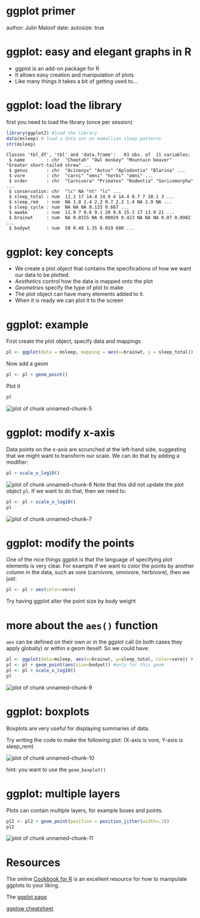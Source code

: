 ggplot primer
========================================================
author: Julin Maloof
date: 
autosize: true

ggplot: easy and elegant graphs in R
========================================================

* ggplot is an add-on package for R
* It allows easy creation and manipulation of plots
* Like many things it takes a bit of getting used to...

ggplot: load the library
========================
first you need to load the library (once per session)


```r
library(ggplot2) #load the library
data(msleep) # load a data set on mamallian sleep patterns
str(msleep)
```

```
Classes 'tbl_df', 'tbl' and 'data.frame':	83 obs. of  11 variables:
 $ name        : chr  "Cheetah" "Owl monkey" "Mountain beaver" "Greater short-tailed shrew" ...
 $ genus       : chr  "Acinonyx" "Aotus" "Aplodontia" "Blarina" ...
 $ vore        : chr  "carni" "omni" "herbi" "omni" ...
 $ order       : chr  "Carnivora" "Primates" "Rodentia" "Soricomorpha" ...
 $ conservation: chr  "lc" NA "nt" "lc" ...
 $ sleep_total : num  12.1 17 14.4 14.9 4 14.4 8.7 7 10.1 3 ...
 $ sleep_rem   : num  NA 1.8 2.4 2.3 0.7 2.2 1.4 NA 2.9 NA ...
 $ sleep_cycle : num  NA NA NA 0.133 0.667 ...
 $ awake       : num  11.9 7 9.6 9.1 20 9.6 15.3 17 13.9 21 ...
 $ brainwt     : num  NA 0.0155 NA 0.00029 0.423 NA NA NA 0.07 0.0982 ...
 $ bodywt      : num  50 0.48 1.35 0.019 600 ...
```



ggplot: key concepts
========================================================

* We create a plot _object_ that contains the specifications of how we want our data to be plotted.
* _Aesthetics_ control how the data is mapped onto the plot
* _Geometries_ specify the type of plot to make
* The plot object can have many elements added to it.
* When it is ready we can plot it to the screen 


ggplot: example
========================================================

First create the plot object, specify data and mappings

```r
pl <- ggplot(data = msleep, mapping = aes(x=brainwt, y = sleep_total))
```

Now add a geom

```r
pl <- pl + geom_point()
```

Plot it

```r
pl
```

![plot of chunk unnamed-chunk-5](ggplot_primer-figure/unnamed-chunk-5-1.png)

ggplot: modify x-axis
=====================
Data points on the x-axis are scrunched at the left-hand side, suggesting that we might want to transform our scale.  We can do that by adding a modifier:

```r
pl + scale_x_log10()
```

![plot of chunk unnamed-chunk-6](ggplot_primer-figure/unnamed-chunk-6-1.png)
Note that this did not update the plot object `pl`.  If we want to do that, then we need to:

```r
pl <- pl + scale_x_log10()
pl
```

![plot of chunk unnamed-chunk-7](ggplot_primer-figure/unnamed-chunk-7-1.png)

ggplot: modify the points
=========================
One of the nice things ggplot is that the language of specifying plot elements is very clear.  For example if we want to color the points by another column in the data, such as vore (carnivore, omnivore, herbivore), then we just:

```r
pl <- pl + aes(color=vore)
```

Try having ggplot alter the point size by body weight

more about the `aes()` function
==============================
`aes` can be defined on their own or in the ggplot call (in both cases they apply globally) or within a geom iteself.  So we could have:


```r
pl <- ggplot(data=msleep, aes(x=brainwt, y=sleep_total, color=vore)) # set x, y, and color for all geoms
pl <- pl + geom_point(aes(size=bodywt)) #only for this geom
pl <- pl + scale_x_log10()
pl
```

![plot of chunk unnamed-chunk-9](ggplot_primer-figure/unnamed-chunk-9-1.png)



ggplot: boxplots
=================
Boxplots are very useful for displaying summaries of data.

Try writing the code to make the following plot: (X-axis is vore, Y-axis is sleep_rem)

![plot of chunk unnamed-chunk-10](ggplot_primer-figure/unnamed-chunk-10-1.png)

hint: you want to use the `geom_boxplot()`

ggplot: multiple layers
=======================

Plots can contain multiple layers, for example boxes and points.  


```r
pl2 <- pl2 + geom_point(position = position_jitter(width=.3))
pl2
```

![plot of chunk unnamed-chunk-11](ggplot_primer-figure/unnamed-chunk-11-1.png)


Resources
=========

The online [Cookbook for R](http://www.cookbook-r.com/Graphs/) is an excellent resource for how to manipulate ggplots to your liking.

The [ggplot page](http://ggplot2.tidyverse.org/reference/)

[ggplow cheatsheet](https://www.rstudio.com/wp-content/uploads/2016/11/ggplot2-cheatsheet-2.1.pdf)





